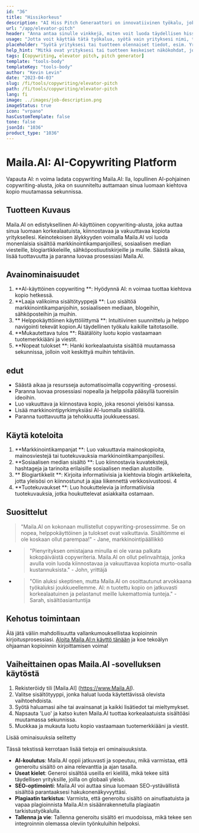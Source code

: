 ```yaml
---
id: "36"
title: "Hissikorkeus"
description: "AI Hiss Pitch Generaattori on innovatiivinen työkalu, joka käyttää keinotekoista älykkyyttä luomaan vakuuttavia ja kiehtovia hissipaikkoja yrityksellesi, tuotellesi tai palveluksellesi.  Vaikuttavat potentiaaliset asiakkaat tai sijoittajat tiivis ja kiinnostava sävelkorkeus, joka korostaa tarjouksesi keskeisiä näkökohtia, mikä erottuu kilpailusta."
url: "/app/elevator-pitch"
header: "Anna antaa sinulle vinkkejä, miten voit luoda täydellisen hissipuheen yrityksellesi tai tuotteellesi."
usage: "Jotta voit käyttää tätä työkalua, syötä vain yrityksesi nimi, tärkeimmät ominaisuudet ja kohdeyleisö. Tämä tekoälygeneraattori luo sitten hyvin laaditun, tiiviin ja vakuuttavan esittelyn, joka korostaa yrityksesi tai tuotteesi ainutlaatuisia myyntipisteitä."
placeholder: "Syötä yrityksesi tai tuotteen olennaiset tiedot, esim. Yrityksen nimi, keskeiset ominaisuudet, kohdeyleisöt jne."
help_hint: "Mitkä ovat yrityksesi tai tuotteen keskeiset näkökohdat, joihin haluat keskittyä?  Syötä joitain näihin näkökohtiin liittyviä avainsanoja, ja AI luo houkuttelevan hissin sävelkorkeuden panoksesi perusteella."
tags: [Copywriting, elevator pitch, pitch generator]
template: "tools-body"
templateKey: "tools-body"
author: "Kevin Levin"
date: "2023-04-03"
slug: /fi/tools/copywriting/elevator-pitch
path: /fi/tools/copywriting/elevator-pitch
lang: fi
image: ../images/job-description.png
imageStatus: true
icon: "vrpano"
hasCustomTemplate: false
tone: false
jsonId: "1036"
product_type: "1036"
---
```


# Maila.AI: AI-Copywriting Platform

Vapauta AI: n voima ladata copywriting Maila.AI: lla, lopullinen AI-pohjainen copywriting-alusta, joka on suunniteltu auttamaan sinua luomaan kiehtova kopio muutamassa sekunnissa.

## Tuotteen Kuvaus

Maila.AI on edistyksellinen AI-käyttöinen copywriting-alusta, joka auttaa sinua luomaan korkealaatuista, kiinnostavaa ja vakuuttavaa kopiota yrityksellesi. Keinotekoisen älykkyyden voimalla Maila.AI voi luoda monenlaisia ​​sisältöä markkinointikampanjoillesi, sosiaalisen median viesteille, blogiartikkeleille, sähköpostiuutiskirjeille ja muille. Säästä aikaa, lisää tuottavuutta ja paranna luovaa prosessiasi Maila.AI.

## Avainominaisuudet

1. **AI-käyttöinen copywriting **: Hyödynnä AI: n voimaa tuottaa kiehtova kopio hetkessä.
2. **Laaja valikoima sisältötyyppejä **: Luo sisältöä markkinointikampanjoihin, sosiaaliseen mediaan, blogeihin, sähköposteihin ja muihin.
3. ** Helppokäyttöinen käyttöliittymä **: Intuitiivinen suunnittelu ja helppo navigointi tekevät kopion.Ai täydellinen työkalu kaikille taitotasoille.
4. **Mukautettava tulos **: Räätälöity luotu kopio vastaamaan tuotemerkkiääni ja viestit.
5. **Nopeat tulokset **: Hanki korkealaatuista sisältöä muutamassa sekunnissa, jolloin voit keskittyä muihin tehtäviin.

## edut

- Säästä aikaa ja resursseja automatisoimalla copywriting -prosessi.
- Paranna luovaa prosessiasi nopealla ja helppolla pääsyllä tuoreisiin ideoihin.
- Luo vakuuttava ja kiinnostava kopio, joka resonoi yleisösi kanssa.
- Lisää markkinointipyrkimyksiäsi AI-luomalla sisällöllä.
- Paranna tuottavuutta ja tehokkuutta joukkueessasi.

## Käytä koteloita

1. **Markkinointikampanjat **: Luo vakuuttavia mainoskopioita, mainosviestejä tai tuotekuvauksia markkinointikampanjoillesi.
2. **Sosiaalisen median sisältö **: Luo kiinnostavia kuvatekstejä, hashtageja ja tarinoita erilaisille sosiaalisen median alustoille.
3. ** Blogiartikkelit **: Kirjoita informatiivisia ja kiehtovia blogin artikkeleita, jotta yleisösi on kiinnostunut ja ajaa liikennettä verkkosivustoosi.
   4
4. **Tuotekuvaukset **: Luo houkuttelevia ja informatiivisia tuotekuvauksia, jotka houkuttelevat asiakkaita ostamaan.

## Suosittelut

> "Maila.AI on kokonaan mullistellut copywriting-prosessimme. Se on nopea, helppokäyttöinen ja tulokset ovat vaikuttavia. Sisältömme ei ole koskaan ollut parempaa!" - Jane, markkinointipäällikkö

- > "Pienyrityksen omistajana minulla ei ole varaa palkata kokopäiväistä copywriteria. Maila.AI on ollut pelinvaihtaja, jonka avulla voin luoda kiinnostavaa ja vakuuttavaa kopiota murto-osalla kustannuksista." - John, yrittäjä
- > "Olin aluksi skeptinen, mutta Maila.AI on osoittautunut arvokkaana työkaluksi joukkueellemme. AI: n tuotettu kopio on jatkuvasti korkealaatuinen ja pelastanut meille lukemattomia tunteja." - Sarah, sisältöasiantuntija

## Kehotus toimintaan

Älä jätä väliin mahdollisuutta vallankumouksellistaa kopioinnin kirjoitusprosessiasi. [Aloita Maila.AI:n käyttö tänään](https://www.Maila.AI) ja koe tekoälyn ohjaaman kopioinnin kirjoittamisen voima!

## Vaiheittainen opas Maila.AI -sovelluksen käytöstä

1. Rekisteröidy tili [Maila.AI] (https://www.Maila.AI).
2. Valitse sisältötyyppi, jonka haluat luoda käytettävissä olevista vaihtoehdoista.
3. Syötä haluamasi aihe tai avainsanat ja kaikki lisätiedot tai mieltymykset.
4. Napsauta 'Luo' ja katso kuten Maila.AI tuottaa korkealaatuista sisältöäsi muutamassa sekunnissa.
5. Muokkaa ja mukauta luotu kopio vastaamaan tuotemerkkiääni ja viestit.

Lisää ominaisuuksia selitetty

Tässä tekstissä kerrotaan lisää tietoja eri ominaisuuksista.

- **AI-koulutus**: Maila.AI oppii jatkuvasti ja sopeutuu, mikä varmistaa, että generoitu sisältö on aina relevanttia ja ajan tasalla.
- **Useat kielet**: Generoi sisältöä useilla eri kielillä, mikä tekee siitä täydellisen yrityksille, joilla on globaali yleisö.
- **SEO-optimointi**: Maila.AI voi auttaa sinua luomaan SEO-ystävällistä sisältöä parantaaksesi hakukonenäkyvyyttäsi.
- **Plagiaatin tarkistus**: Varmista, että generoitu sisältö on ainutlaatuista ja vapaa plagioinnista Maila.AI:n sisäänrakennetulla plagiaatin tarkistustyökalulla.
- **Tallenna ja vie**: Tallenna generoitu sisältö eri muodoissa, mikä tekee sen integroinnin olemassa oleviin työnkuluihin helpoksi.
